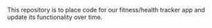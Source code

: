  This repository is to place code for our fitness/health tracker app and update its functionality over time.
